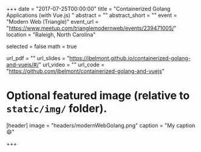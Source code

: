 +++
date = "2017-07-25T00:00:00"
title = "Containerized Golang Applications (with Vue.js) "
abstract = ""
abstract_short = ""
event = "Modern Web (Triangle)"
event_url = "https://www.meetup.com/trianglemodernweb/events/239471005/"
location = "Raleigh, North Carolina"

selected = false
math = true

url_pdf = ""
url_slides = "https://jbelmont.github.io/containerized-golang-and-vuejs/#/"
url_video = ""
url_code = "https://github.com/jbelmont/containerized-golang-and-vuejs"

# Optional featured image (relative to `static/img/` folder).
[header]
image = "headers/modernWebGolang.png"
caption = "My caption :smile:"

+++